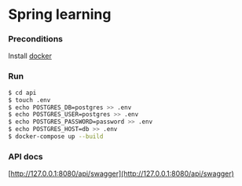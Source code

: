 # Spring learning 

### Preconditions

Install [docker](https://docs.docker.com/install/)

### Run

```sh
$ cd api
$ touch .env
$ echo POSTGRES_DB=postgres >> .env
$ echo POSTGRES_USER=postgres >> .env
$ echo POSTGRES_PASSWORD=password >> .env
$ echo POSTGRES_HOST=db >> .env
$ docker-compose up --build
```

### API docs

[http://127.0.0.1:8080/api/swagger](http://127.0.0.1:8080/api/swagger)
